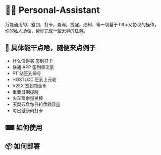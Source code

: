 <!--
 * @Author: wdjoys
 * @Date: 2022-04-07 11:20:44
 * @LastEditors: wdjoys
 * @LastEditTime: 2022-04-07 14:16:44
 * @FilePath: \Personal-Assistant\README.md
 * @Description: readme
 *
 * Copyright (c) 2022 by github/wdjoys, All Rights Reserved.
-->

# 🙋‍♀️ Personal-Assistant

万能通用的，签到，打卡，查询，提醒，通知，等一切基于 http(s)协议的操作，你的私人助理，帮你完成一些无聊的任务。

## 🍳 具体能干点啥，随便来点例子

- 什么值得买 签到打卡
- 联通 APP 签到领流量
- PT 站签到保号
- HOSTLOC 签到上元老
- V2EX 签到领金币
- 重要日期提醒
- 火车票余量监控
- 天翼云盘每日轮盘领容量
- 每日健康码打卡

## ⌨ 如何使用

## 📦 如何部署
